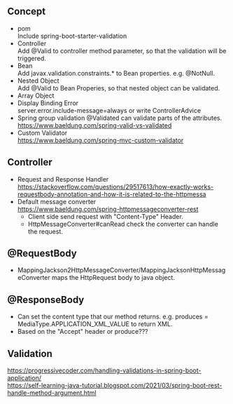 ## Concept
- pom  
  Include spring-boot-starter-validation
- Controller  
  Add @Valid to controller method parameter, so that the validation will be triggered.
- Bean  
  Add javax.validation.constraints.* to Bean properties. e.g. @NotNull.
- Nested Object  
  Add @Valid to Bean Properies, so that nested object can be validated. 
- Array Object
- Display Binding Error  
  server.error.include-message=always or write ControllerAdvice
- Spring group validation @Validated can validate parts of the attributes.  
  https://www.baeldung.com/spring-valid-vs-validated
- Custom Validator  
  https://www.baeldung.com/spring-mvc-custom-validator


## Controller
- Request and Response Handler  
https://stackoverflow.com/questions/29517613/how-exactly-works-requestbody-annotation-and-how-it-is-related-to-the-httpmessa
- Default message converter  
https://www.baeldung.com/spring-httpmessageconverter-rest
  - Client side send request with "Content-Type" Header.
  - HttpMessageConverter#canRead check the converter can handle the request.

## @RequestBody
- MappingJackson2HttpMessageConverter/MappingJacksonHttpMessageConverter maps the HttpRequest body to java object.

## @ResponseBody
- Can set the content type that our method returns. e.g. produces = MediaType.APPLICATION_XML_VALUE to return XML.
- Based on the "Accept" header or produce???

## Validation  
https://progressivecoder.com/handling-validations-in-spring-boot-application/  
https://self-learning-java-tutorial.blogspot.com/2021/03/spring-boot-rest-handle-method-argument.html  


